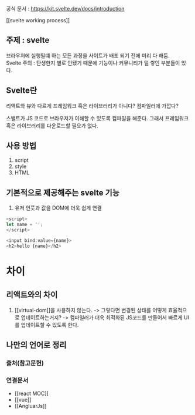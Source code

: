 공식 문서 : https://kit.svelte.dev/docs/introduction

[[svelte working process]]
## 주제 : svelte
브라우저에 실행될떄 하는 모든 과정을 사이트가 배포 되기 전에 미리 다 해둠.  
Svelte 주의 : 탄생한지 별로 안됐기 때문에 기능이나 커뮤니티가 덜 쌓인 부분들이 있다.

## Svelte란
리액트와 뷰와 다르게 프레임워크 혹은 라이브러리가 아니다? 컴파일러에 가깝다? 

스밸트가 JS 코드로 브라우저가 이해할 수 있도록 컴파일을 해준다. 그래서 프레임워크 혹은 라이브러리를 다운로드할 필요가 없다. 


## 사용 방법 
1. script 
2. style
3. HTML 


## 기본적으로 제공해주는 svelte 기능 
1. 유저 인풋과 값을 DOM에 더욱 쉽게 연결
```js
<script>
let name = '';
</script>

<input bind:value={name}>
<h2>hello {name}</h2>
```



# 차이
## 리액트와의 차이 
1. [[virtual-dom]]을 사용하지 않는다. 
-> 그렇다면 변경된 상태를 어떻게 효율적으로 업데이트하는거지? 
-> 컴파일러가 더욱 최적화된 JS코드를 만들어서 빠르게 UI를 업데이트할 수 있도록 한다. 









## 나만의 언어로 정리



### 출처(참고문헌)

### 연결문서
- [[react MOC]]
- [[vue]]
- [[AngluarJs]]

